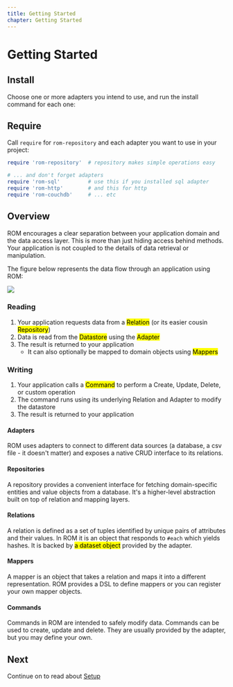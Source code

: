 ```yaml
---
title: Getting Started
chapter: Getting Started
---
```


# Getting Started

## Install

Choose one or more adapters you intend to use, and run the install command for
each one:

## Require

Call `require` for `rom-repository` and each adapter you want to use in your
project:

```ruby
require 'rom-repository'  # repository makes simple operations easy

# ... and don't forget adapters
require 'rom-sql'         # use this if you installed sql adapter
require 'rom-http'        # and this for http
require 'rom-couchdb'     # ... etc
```

## Overview

ROM encourages a clear separation between your application domain and the data
access layer. This is more than just hiding access behind methods. Your
application is not coupled to the details of data retrieval or manipulation.

The figure below represents the data flow through an application using ROM:

<img src="/images/rom-design-overview.png"/>

### Reading

1. Your application requests data from a <mark>Relation</mark> (or its easier
   cousin <mark>Repository</mark>)
2. Data is read from the <mark>Datastore</mark> using the <mark>Adapter</mark>
3. The result is returned to your application
   * It can also optionally be mapped to domain objects using
     <mark>Mappers</mark>

### Writing

1. Your application calls a <mark>Command</mark> to perform a Create, Update,
   Delete, or custom operation
1. The command runs using its underlying Relation and Adapter to modify the
   datastore
1. The result is returned to your application

#### Adapters

ROM uses adapters to connect to different data sources (a database, a csv file -
it doesn't matter) and exposes a native CRUD interface to its relations.

#### Repositories

A repository provides a convenient interface for fetching domain-specific
entities and value objects from a database. It's a higher-level abstraction
built on top of relation and mapping layers.

#### Relations

A relation is defined as a set of tuples identified by unique pairs of
attributes and their values. In ROM it is an object that responds to `#each`
which yields hashes. It is backed by <mark>a dataset object</mark> provided by
the adapter.

#### Mappers

A mapper is an object that takes a relation and maps it into a different
representation. ROM provides a DSL to define mappers or you can register your
own mapper objects.

#### Commands

Commands in ROM are intended to safely modify data. Commands can be used to
create, update and delete. They are usually provided by the adapter, but you may
define your own.

## Next

Continue on to read about [Setup](/learn/setup)
